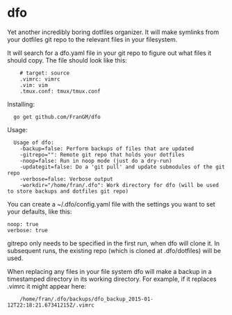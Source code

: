 dfo
===

Yet another incredibly boring dotfiles organizer. It will make symlinks from your dotfiles git repo to the relevant files in your filesystem.

It will search for a dfo.yaml file in your git repo to figure out what files it should copy. The file should look like this:
```
    # target: source
    .vimrc: vimrc
    .vim: vim
    .tmux.conf: tmux/tmux.conf
```

Installing:
```
  go get github.com/FranGM/dfo
```

Usage:
```
  Usage of dfo:
    -backup=false: Perform backups of files that are updated
    -gitrepo="": Remote git repo that holds your dotfiles
    -noop=false: Run in noop mode (just do a dry-run)
    -updategit=false: Do a 'git pull' and update submodules of the git repo
    -verbose=false: Verbose output
    -workdir="/home/fran/.dfo": Work directory for dfo (will be used to store backups and dotfiles git repo)
```
You can create a ~/.dfo/config.yaml file with the settings you want to set your defaults, like this:
```
noop: true
verbose: true
```

gitrepo only needs to be specified in the first run, when dfo will clone it. In subsequent runs, the existing repo (which is cloned at .dfo/dotfiles) will be used.

When replacing any files in your file system dfo will make a backup in a timestamped directory in its working directory. For example, if it replaces .vimrc it might appear here:
```
    /home/fran/.dfo/backups/dfo_backup_2015-01-12T22:18:21.67341215Z/.vimrc
```
